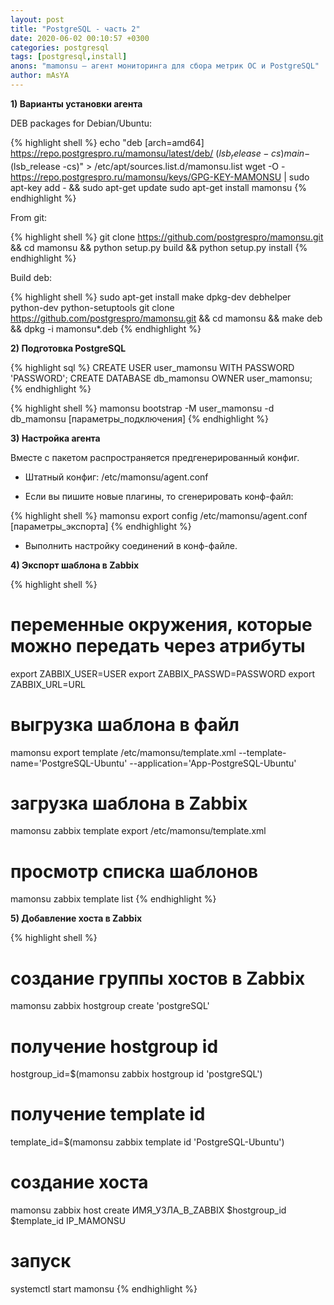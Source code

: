 ```yaml
---
layout: post
title: "PostgreSQL - часть 2" 
date: 2020-06-02 00:10:57 +0300
categories: postgresql
tags: [postgresql,install]
anons: "mamonsu — агент мониторинга для сбора метрик ОС и PostgreSQL"
author: mAsYA
---
```


<b>1) Варианты установки агента</b>

DEB packages for Debian/Ubuntu:

{% highlight shell %}
echo "deb [arch=amd64] https://repo.postgrespro.ru/mamonsu/latest/deb/ $(lsb_release -cs) main-$(lsb_release -cs)" > /etc/apt/sources.list.d/mamonsu.list
wget -O - https://repo.postgrespro.ru/mamonsu/keys/GPG-KEY-MAMONSU | sudo apt-key add - && sudo apt-get update
sudo apt-get install mamonsu
{% endhighlight %}

From git: 

{% highlight shell %}
git clone https://github.com/postgrespro/mamonsu.git && cd mamonsu && python setup.py build && python setup.py install
{% endhighlight %}

Build deb:

{% highlight shell %}
sudo apt-get install make dpkg-dev debhelper python-dev python-setuptools
git clone https://github.com/postgrespro/mamonsu.git && cd mamonsu && make deb && dpkg -i mamonsu*.deb
{% endhighlight %}

<b>2) Подготовка PostgreSQL</b>

{% highlight sql %}
CREATE USER user_mamonsu WITH PASSWORD 'PASSWORD';
CREATE DATABASE db_mamonsu OWNER user_mamonsu;
{% endhighlight %}

{% highlight shell %}
mamonsu bootstrap -M user_mamonsu -d db_mamonsu [параметры_подключения]
{% endhighlight %}   

<b>3) Настройка агента</b>

Вместе с пакетом распространяется предгенерированный конфиг. 

- Штатный конфиг: /etc/mamonsu/agent.conf

- Если вы пишите новые плагины, то сгенерировать конф-файл:

{% highlight shell %}
mamonsu export config /etc/mamonsu/agent.conf [параметры_экспорта]
{% endhighlight %}

- Выполнить настройку соединений в конф-файле.

<b>4) Экспорт шаблона в Zabbix</b>

{% highlight shell %}
# переменные окружения, которые можно передать через атрибуты
export ZABBIX_USER=USER
export ZABBIX_PASSWD=PASSWORD
export ZABBIX_URL=URL
# выгрузка шаблона в файл
mamonsu export template /etc/mamonsu/template.xml --template-name='PostgreSQL-Ubuntu' --application='App-PostgreSQL-Ubuntu'
# загрузка шаблона в Zabbix
mamonsu zabbix template export /etc/mamonsu/template.xml
# просмотр списка шаблонов
mamonsu zabbix template list
{% endhighlight %}

<b>5) Добавление хоста в Zabbix</b>

{% highlight shell %}
# создание группы хостов в Zabbix
mamonsu zabbix hostgroup create 'postgreSQL'
# получение hostgroup id
hostgroup_id=$(mamonsu zabbix hostgroup id 'postgreSQL')
# получение template id
template_id=$(mamonsu zabbix template id 'PostgreSQL-Ubuntu')
# создание хоста
mamonsu zabbix host create ИМЯ_УЗЛА_В_ZABBIX $hostgroup_id $template_id IP_MAMONSU
# запуск 
systemctl start mamonsu
{% endhighlight %}

